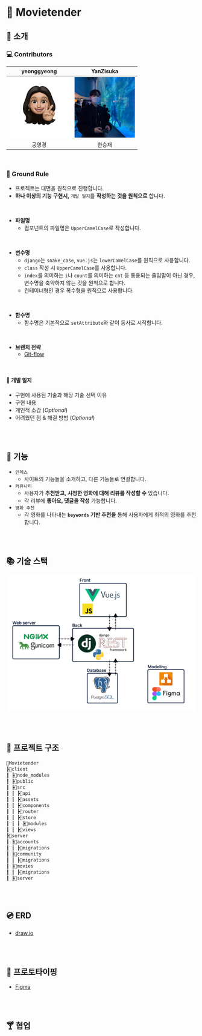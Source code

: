 # :movie_camera: Movietender

## :mag_right: 소개

### :computer: Contributors

|                         yeonggyeong                          |                          YanZisuka                           |
| :----------------------------------------------------------: | :----------------------------------------------------------: |
| <a href="https://github.com/yeonggyeong"><img style="width: 10rem;" src="README.assets/75614212.png" alt="Avatar"  /></a> | <a href="https://github.com/YanZisuka"><img style="width: 10rem;" src="README.assets/83825572.jpeg" alt="img"  /></a> |
|                            공영경                            |                            한승재                            |

<br>

### :call_me_hand: Ground Rule

-   프로젝트는 대면을 원칙으로 진행합니다.
-   **하나 이상의 기능 구현시,** `개발 일지`를 **작성하는 것을 원칙으로** 합니다.

<br>

-   **파일명**
    -   컴포넌트의 파일명은 `UpperCamelCase`로 작성합니다.

<br>

-   **변수명**
    -   `django`는 `snake_case`, `vue.js`는 `lowerCamelCase`를 원칙으로 사용합니다.
    -   `class` 작성 시 `UpperCamelCase`를 사용합니다.
    -   `index`를 의미하는 `i`나 `count`를 의미하는 `cnt` 등 통용되는 줄임말이 아닌 경우, 변수명을 축약하지 않는 것을 원칙으로 합니다.
    -   컨테이너형인 경우 복수형을 원칙으로 사용합니다.

<br>

-   **함수명**
    -   함수명은 기본적으로 `setAttribute`와 같이 동사로 시작합니다.

<br>

-   **브랜치 전략**
    -   [Git-flow](https://www.atlassian.com/git/tutorials/comparing-workflows/gitflow-workflow)

<br>

#### :page_with_curl: 개발 일지

-   구현에 사용된 기술과 해당 기술 선택 이유
-   구현 내용
-   개인적 소감 (*Optional*)
-   어려웠던 점 & 해결 방법 (*Optional*)

<br><br>

## :wrench: 기능

-   `인덱스`
    -   사이트의 기능들을 소개하고, 다른 기능들로 연결합니다.
-   `커뮤니티`
    -   사용자가 **추천받고, 시청한 영화에 대해 리뷰를 작성할 수** 있습니다.
    -   각 리뷰에 **좋아요, 댓글을 작성** 가능합니다.
-   `영화 추천`
    -   각 영화를 나타내는 **`keywords` 기반 추천을** 통해 사용자에게 최적의 영화를 추천합니다.



<br><br>

## :books: 기술 스택

![image-20220520221843919](README.assets/image-20220520221843919.png)

<br><br>

## :office: 프로젝트 구조

```
📂Movietender
┣📂client
┃ ┣📂node_modules
┃ ┣📂public
┃ ┣📂src
┃ ┃ ┣📂api
┃ ┃ ┣📂assets
┃ ┃ ┣📂components
┃ ┃ ┣📂router
┃ ┃ ┣📂store
┃ ┃ ┃ ┣📂modules
┃ ┃ ┣📂views
┣📂server
┃ ┣📂accounts
┃ ┃ ┣📂migrations
┃ ┣📂community
┃ ┃ ┣📂migrations
┃ ┣📂movies
┃ ┃ ┣📂migrations
┃ ┣📂server

```

<br><br>

## :cd: ERD

-   [draw.io](https://drive.google.com/file/d/1WqgOLr7BNAP7_DBBk-ysWIDRL2eX6Bk4/view?usp=sharing)

<br><br>

## :iphone: 프로토타이핑

-   [Figma](https://www.figma.com/)

<br><br>

## :cocktail: 협업



